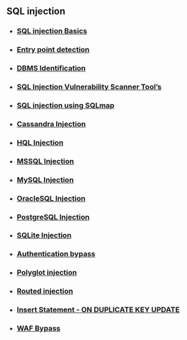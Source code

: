 ## SQL injection

* ###  [ SQL injection Basics](https://github.com/sarathlalup/Cyber-security/blob/master/Website%20Hacking/Web%20Attacks/SQL%20Injection/basics.md )
* ###  [ Entry point detection]( )
* ###  [ DBMS Identification]( )
* ###  [ SQL Injection Vulnerability Scanner Tool’s](https://github.com/sarathlalup/Cyber-security/blob/master/Website%20Hacking/Web%20Attacks/SQL%20Injection/SQL%20Injection%20Vulnerability%20Scanner%20Tool%E2%80%99s.md )
* ###  [ SQL injection using SQLmap]( )
* ###  [ Cassandra Injection]( )
* ###  [ HQL Injection]( )
* ###  [ MSSQL Injection]( )
* ###  [ MySQL Injection]( )
* ###  [ OracleSQL Injection]( )
* ###  [ PostgreSQL Injection]( )
* ###  [ SQLite Injection]( )
* ###  [ Authentication bypass](https://github.com/sarathlalup/Cyber-security/blob/master/Website%20Hacking/Web%20Attacks/SQL%20Injection/Authentication%20bypass.md )
* ###  [ Polyglot injection]( )
* ###  [ Routed injection]( )
* ###  [ Insert Statement - ON DUPLICATE KEY UPDATE]( )
* ###  [ WAF Bypass]( )
